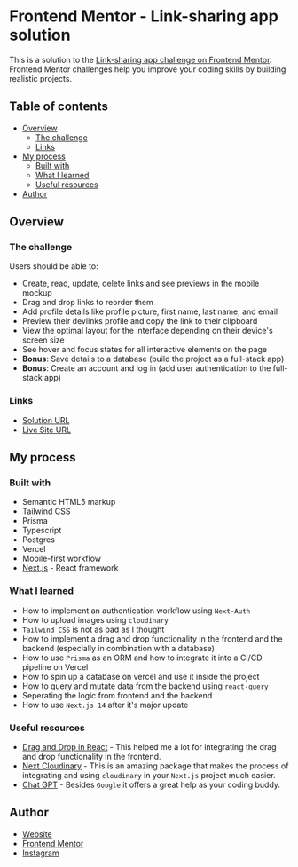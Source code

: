 # Frontend Mentor - Link-sharing app solution

This is a solution to the [Link-sharing app challenge on Frontend Mentor](https://www.frontendmentor.io/challenges/linksharing-app-Fbt7yweGsT). Frontend Mentor challenges help you improve your coding skills by building realistic projects. 

## Table of contents

- [Overview](#overview)
  - [The challenge](#the-challenge)
  - [Links](#links)
- [My process](#my-process)
  - [Built with](#built-with)
  - [What I learned](#what-i-learned)
  - [Useful resources](#useful-resources)
- [Author](#author)

## Overview

### The challenge

Users should be able to:

- Create, read, update, delete links and see previews in the mobile mockup
- Drag and drop links to reorder them
- Add profile details like profile picture, first name, last name, and email
- Preview their devlinks profile and copy the link to their clipboard
- View the optimal layout for the interface depending on their device's screen size
- See hover and focus states for all interactive elements on the page
- **Bonus**: Save details to a database (build the project as a full-stack app)
- **Bonus**: Create an account and log in (add user authentication to the full-stack app)

### Links

- [Solution URL](https://www.frontendmentor.io/solutions/link-sharing-app-nextjs-typescript-tailwind-postgres-prisma-QXy1D0u7Lb)
- [Live Site URL](https://link-sharing-jm.vercel.app/)

## My process

### Built with

- Semantic HTML5 markup
- Tailwind CSS
- Prisma
- Typescript
- Postgres
- Vercel
- Mobile-first workflow
- [Next.js](https://nextjs.org/) - React framework

### What I learned

- How to implement an authentication workflow using `Next-Auth`
- How to upload images using `cloudinary`
- `Tailwind CSS` is not as bad as I thought
- How to implement a drag and drop functionality in the frontend and the backend (especially in combination with a database)
- How to use `Prisma` as an ORM and how to integrate it into a CI/CD pipeline on Vercel
- How to spin up a database on vercel and use it inside the project
- How to query and mutate data from the backend using `react-query`
- Seperating the logic from frontend and the backend
- How to use `Next.js 14` after it's major update

### Useful resources

- [Drag and Drop in React](https://www.robinwieruch.de/react-drag-and-drop/) - This helped me a lot for integrating the drag and drop functionality in the frontend.
- [Next Cloudinary](https://next.cloudinary.dev/) - This is an amazing package that makes the process of integrating and using `cloudinary` in your `Next.js` project much easier.
- [Chat GPT](https://chat.openai.com/) - Besides `Google` it offers a great help as your coding buddy.

## Author

- [Website](https://www.jean-marc.io)
- [Frontend Mentor](https://www.frontendmentor.io/profile/jeanmarc5592)
- [Instagram](https://www.instagram.com/jeanmarcmoeckel/)
